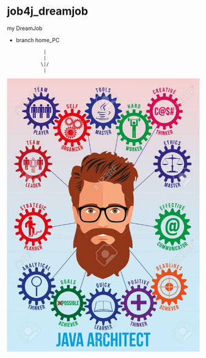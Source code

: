 # job4j_dreamjob


my DreamJob
+ branch home_PC

                |
                |
               \|/
                |

<p></p>
<img src="11.jpg">
<p></p>
